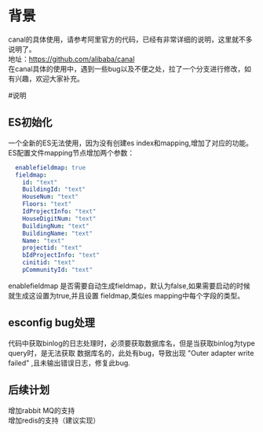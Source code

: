 # 背景  
canal的具体使用，请参考阿里官方的代码，已经有非常详细的说明，这里就不多说明了。  
地址：https://github.com/alibaba/canal  
在canal具体的使用中，遇到一些bug以及不便之处，拉了一个分支进行修改，如有兴趣，欢迎大家补充。

#说明  

## ES初始化  
一个全新的ES无法使用，因为没有创建es index和mapping,增加了对应的功能。
ES配置文件mapping节点增加两个参数：
``` yml
  enablefieldmap: true
  fieldmap:
    id: "text"
    BuildingId: "text"
    HouseNum: "text"
    Floors: "text"
    IdProjectInfo: "text"
    HouseDigitNum: "text"
    BuildingNum: "text"
    BuildingName: "text"
    Name: "text"
    projectid: "text"
    bIdProjectInfo: "text"
    cinitid: "text"
    pCommunityId: "text"
```

enablefieldmap 是否需要自动生成fieldmap，默认为false,如果需要启动的时候就生成这设置为true,并且设置
fieldmap,类似es mapping中每个字段的类型。

## esconfig bug处理
代码中获取binlog的日志处理时，必须要获取数据库名，但是当获取binlog为type query时，是无法获取
数据库名的，此处有bug，导致出现 "Outer adapter write failed" ,且未输出错误日志，修复此bug.

## 后续计划  
增加rabbit MQ的支持  
增加redis的支持（建议实现）